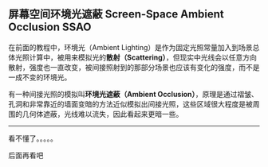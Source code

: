 ## 屏幕空间环境光遮蔽 Screen-Space Ambient Occlusion  SSAO

在前面的教程中，环境光（Ambient Lighting）是作为固定光照常量加入到场景总体光照计算中，被用来模拟光的**散射（Scattering）**，但现实中光线会以任意方向散射，强度也一直改变，被间接照射到的那部分场景也应该有变化的强度，而不是一成不变的环境光。

有一种间接光照的模拟叫**环境光遮蔽（Ambient Occlusion）**，原理是通过褶皱、孔洞和非常靠近的墙面变暗的方法近似模拟出间接光照，这些区域很大程度是被周围的几何体遮蔽，光线难以流失，因此看起来更暗一些。

-----------------

看不懂了。。。。。

后面再看吧